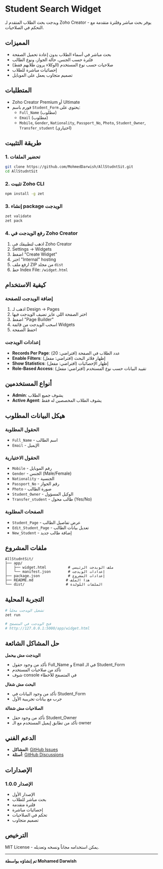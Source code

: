 # Student Search Widget

ويدجت بحث الطلاب المتقدم لـ Zoho Creator - يوفر بحث مباشر وفلترة متقدمة مع التحكم في الصلاحيات.

## المميزات

- بحث مباشر في أسماء الطلاب بدون إعادة تحميل الصفحة
- فلترة حسب الجنس، حالة الجواز، ونوع الطالب
- صلاحيات حسب نوع المستخدم (الوكلاء يرون طلابهم فقط)
- إحصائيات مباشرة للطلاب
- تصميم متجاوب يعمل على الموبايل

## المتطلبات

- Zoho Creator Premium أو Ultimate
- فورم باسم `Student_Form` يحتوي على:
  - `Full_Name` (مطلوب)
  - `Email` (مطلوب)  
  - `Mobile`, `Gender`, `Nationality`, `Passport_No`, `Photo`, `Student_Owner`, `Transfer_student` (اختياري)

## طريقة التثبيت

### 1. تحضير الملفات

```bash
git clone https://github.com/MohmedDarwish/AllStudntSit.git
cd AllStudntSit
```

### 2. تثبيت Zoho CLI

```bash
npm install -g zet
```

### 3. إنشاء package الويدجت

```bash
zet validate
zet pack
```

### 4. رفع الويدجت في Zoho Creator

1. اذهب لتطبيقك في Zoho Creator
2. Settings → Widgets
3. اضغط "Create Widget"
4. اختر "Internal" hosting
5. ارفع ملف ZIP من مجلد `dist`
6. حط Index File: `/widget.html`

## كيفية الاستخدام

### إضافة الويدجت للصفحة

1. اذهب لـ Design → Pages
2. اختر الصفحة اللي عايز تضيف الويدجت فيها
3. اضغط "Page Builder"
4. اسحب الويدجت من قائمة Widgets
5. احفظ الصفحة

### إعدادات الويدجت

- **Records Per Page**: عدد الطلاب في الصفحة (افتراضي: 20)
- **Enable Filters**: إظهار فلاتر البحث (افتراضي: مفعل)
- **Show Statistics**: إظهار الإحصائيات (افتراضي: مفعل)
- **Role-Based Access**: تقييد البيانات حسب نوع المستخدم (افتراضي: مفعل)

## أنواع المستخدمين

- **Admin**: يشوف جميع الطلاب
- **Active Agent**: يشوف الطلاب المخصصين له فقط

## هيكل البيانات المطلوب

### الحقول المطلوبة
- `Full_Name` - اسم الطالب
- `Email` - الإيميل

### الحقول الاختيارية
- `Mobile` - رقم الموبايل
- `Gender` - الجنس (Male/Female)
- `Nationality` - الجنسية
- `Passport_No` - رقم الجواز
- `Photo` - صورة الطالب
- `Student_Owner` - الوكيل المسؤول
- `Transfer_student` - طالب محول (Yes/No)

### الصفحات المطلوبة
- `Student_Page` - عرض تفاصيل الطالب
- `Edit_Student_Page` - تعديل بيانات الطالب
- `New_Student` - إضافة طالب جديد

## ملفات المشروع

```
AllStudntSit/
├── app/
│   ├── widget.html          # ملف الويدجت الرئيسي
│   └── manifest.json        # إعدادات الويدجت
├── package.json             # إعدادات المشروع
├── README.md               # هذا الملف
└── dist/                   # الملفات المُولدة
```

## التجربة المحلية

```bash
# تشغيل الويدجت محلياً
zet run

# فتح الويدجت في المتصفح
# http://127.0.0.1:5000/app/widget.html
```

## حل المشاكل الشائعة

**الويدجت مش بيحمل**
- تأكد من وجود حقول Full_Name و Email في الـ Student_Form
- تأكد من صلاحيات المستخدم
- شوف console في المتصفح للأخطاء

**البحث مش شغال**
- تأكد من وجود البيانات في Student_Form
- جرب مع بيانات تجريبية الأول

**الصلاحيات مش شغالة**
- تأكد من وجود حقل Student_Owner
- تأكد من تطابق إيميل المستخدم مع الـ owner

## الدعم الفني

- **المشاكل**: [GitHub Issues](https://github.com/MohmedDarwish/AllStudntSit/issues)
- **أسئلة**: [GitHub Discussions](https://github.com/MohmedDarwish/AllStudntSit/discussions)

## الإصدارات

### الإصدار 1.0.0
- الإصدار الأول
- بحث مباشر للطلاب
- فلترة متقدمة
- إحصائيات مباشرة
- تحكم في الصلاحيات
- تصميم متجاوب

## الترخيص

MIT License - يمكن استخدامه مجاناً ونسخه وتعديله.

---

**تم إنشاؤه بواسطة Mohamed Darwish**
